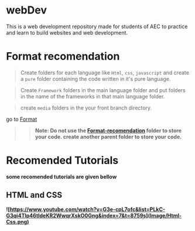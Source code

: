 # webDev
This is a web development repository made for students of AEC to practice and learn to build websites and web development.

# Format recomendation
> Create folders for each language like `Html`, `css`, `javascript` and create a `pure` folder containing the code written in it's pure language.

> Create `Framework` folders in the main language folder and put folders in the name of the frameworks in that main language folder.

>create `media` folders in the your front branch directory.

go to [Format](Format-recomendation)

>><b>Note: Do not use the [Format-recomendation](Format-recomendation) folder to store your code.<b>
>>      <b>create another parent folder to store your code.<b>

# Recomended Tutorials
some recomended tutorials are given bellow

## HTML and CSS
![https://www.youtube.com/watch?v=G3e-cpL7ofc&list=PLkC-G3qi4Tlp46tIdeKR2WwqrXskO0Gng&index=7&t=8759s](Image/Html-Css.png)
